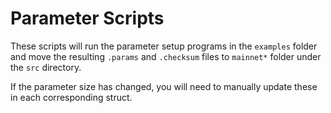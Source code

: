 # Parameter Scripts

These scripts will run the parameter setup programs in the `examples` folder and move the resulting `.params`
and `.checksum` files to `mainnet*` folder under the `src` directory.

If the parameter size has changed, you will need to manually update these in each corresponding struct.
